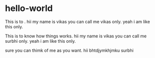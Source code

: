 # hello-world

This is to .
hii my name is vikas you can call me vikas only. yeah i am like this only.

This is to know how things works.
hii my name is vikas you can call me surbhi only. yeah i am like this only.

sure you can thimk of me as you want.
hii bhtdjymkhjmku surbhi

